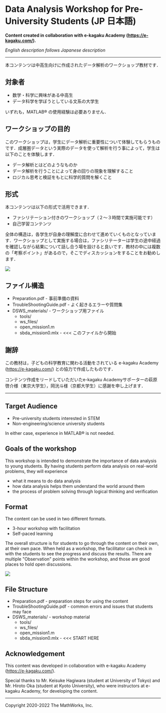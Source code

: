 # Data Analysis Workshop for Pre-University Students (JP 日本語)

**Content created in collaboration with e-kagaku Academy (https://e-kagaku.com/).**

*English description follows Japanese description*

---

本コンテンツは中高生向けに作成されたデータ解析のワークショップ教材です．

## 対象者

- 数学・科学に興味がある中高生
- データ科学を学ぼうとしている文系の大学生

いずれも，MATLAB&reg; の使用経験は必要ありません．

## ワークショップの目的

このワークショップは，学生にデータ解析に重要性について体験してもらうものです．成層圏データという実際のデータを使って解析を行う事によって，学生は以下のことを体験します．

- データ解析とはどのようなものか
- データ解析を行うことによって身の回りの現象を理解すること
- ロジカル思考と検証をもとに科学的質問を解くこと

## 形式

本コンテンツは以下の形式で活用できます．

- ファシリテーション付きのワークショップ（２〜３時間で実施可能です）
- 自己学習コンテンツ

全体の構造は，各学生が自身の理解度に合わせて進めていくものとなっています．ワークショップとして実施する場合は，ファシリテーターは学生の途中経過を確認しながら結果について話し合う場を設けると良いです．教材の中には複数の「考察ポイント」があるので，そこでディスカッションをすることをお勧めします．

![](readme_images/content_example_jp.gif)

## ファイル構造

- Preparation.pdf - 事前準備の資料
- TroubleShootingGuide.pdf - よく起きるエラーや質問集
- DSWS_materials/ - ワークショップ用ファイル
    - tools/
    - ws_files/
    - open_mission1.m
    - sbda_mission0.mlx - <<< このファイルから開始

## 謝辞

この教材は，子どもの科学教育に関わる活動をされている e-kagaku Academy (https://e-kagaku.com/) との協力で作成したものです．

コンテンツ作成をリードしていただいたe-kagaku Academyサポーターの萩原啓介様（東京大学生），岡洸斗様（京都大学生）に感謝を申し上げます．

---

## Target Audience

- Pre-university students interested in STEM
- Non-engineering/science university students

In either case, experience in MATLAB&reg; is not needed.

## Goals of the workshop

This workshop is intended to demonstrate the importance of data analysis to young students. By having students perform data analysis on real-world problems, they will experience

- what it means to do data analysis
- how data analysis helps them understand the world around them
- the process of problem solving through logical thinking and verification

## Format

The content can be used in two different formats.

- 3-hour workshop with facilitation
- Self-paced learning

The overall structure is for students to go through the content on their own, at their own pace. When held as a workshop, the facilitator can check in with the students to see the progress and discuss the results. There are multiple "Observation" points within the workshop, and those are good places to hold open discussions.

![](readme_images/content_example.gif)

## File Structure

- Preparation.pdf - preparation steps for using the content
- TroubleShootingGuide.pdf - common errors and issues that students may face
- DSWS_materials/ - workshop material
    - tools/
    - ws_files/
    - open_mission1.m
    - sbda_mission0.mlx - <<< START HERE

## Acknowledgement

This content was developed in collaboration with e-kagaku Academy (https://e-kagaku.com/).

Special thanks to Mr. Keisuke Hagiwara (student at University of Tokyo) and Mr. Hiroto Oka (student at Kyoto University), who were instructors at e-kagaku Academy, for developing the content.

---

Copyright 2020-2022 The MathWorks, Inc.
